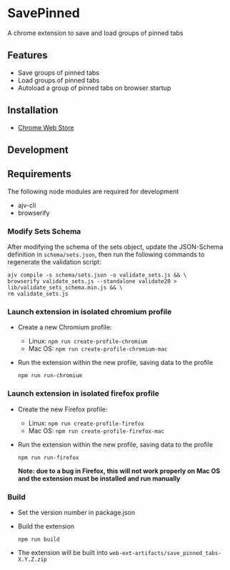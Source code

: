 # SavePinned

A chrome extension to save and load groups of pinned tabs

## Features

- Save groups of pinned tabs
- Load groups of pinned tabs
- Autoload a group of pinned tabs on browser startup

## Installation

- [Chrome Web Store](https://chrome.google.com/webstore/detail/save-pinned-tabs/anmidgajdonkgmmilbccfefkfieajakd)

## Development

## Requirements

The following node modules are required for development

- ajv-cli
- browserify

### Modify Sets Schema

After modifying the schema of the sets object, update the JSON-Schema definition in `schema/sets.json`, then run the following commands to regenerate the validation script:

```
ajv compile -s schema/sets.json -o validate_sets.js && \
browserify validate_sets.js --standalone validate20 > lib/validate_sets_schema.min.js && \
rm validate_sets.js
```

### Launch extension in isolated chromium profile

- Create a new Chromium profile:
  - Linux: `npm run create-profile-chromium`
  - Mac OS: `npm run create-profile-chromium-mac`

- Run the extension within the new profile, saving data to the profile

  `npm run run-chromium`

### Launch extension in isolated firefox profile

- Create the new Firefox profile:
  - Linux: `npm run create-profile-firefox`
  - Mac OS: `npm run create-profile-firefox-mac`

- Run the extension within the new profile, saving data to the profile

  `npm run run-firefox`

  **Note: due to a bug in Firefox, this will not work properly on Mac OS and the extension must be installed and run manually**

### Build

- Set the version number in package.json

- Build the extension

  `npm run build`

- The extension will be built into `web-ext-artifacts/save_pinned_tabs-X.Y.Z.zip`
